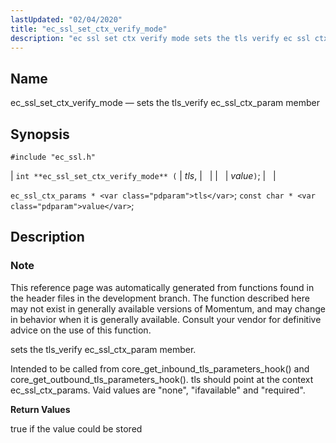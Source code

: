 ```yaml
---
lastUpdated: "02/04/2020"
title: "ec_ssl_set_ctx_verify_mode"
description: "ec ssl set ctx verify mode sets the tls verify ec ssl ctx param member int ec ssl set ctx verify mode tls value ec ssl ctx params tls const char value This reference page was automatically generated from functions found in the header files in the development branch The..."
---
```


<a name="apis.ec_ssl_set_ctx_verify_mode"></a> 
## Name

ec_ssl_set_ctx_verify_mode — sets the tls_verify ec_ssl_ctx_param member

## Synopsis

`#include "ec_ssl.h"`

| `int **ec_ssl_set_ctx_verify_mode** (` | <var class="pdparam">tls</var>, |   |
|   | <var class="pdparam">value</var>`)`; |   |

`ec_ssl_ctx_params * <var class="pdparam">tls</var>`;
`const char * <var class="pdparam">value</var>`;<a name="idp62766288"></a> 
## Description

### Note

This reference page was automatically generated from functions found in the header files in the development branch. The function described here may not exist in generally available versions of Momentum, and may change in behavior when it is generally available. Consult your vendor for definitive advice on the use of this function.

sets the tls_verify ec_ssl_ctx_param member.

Intended to be called from core_get_inbound_tls_parameters_hook() and core_get_outbound_tls_parameters_hook(). <parameter>tls</parameter> should point at the context <literal>ec_ssl_ctx_params</literal>. Vaid values are "none", "ifavailable" and "required".

**<a name="idp62769904"></a> Return Values**

true if the value could be stored